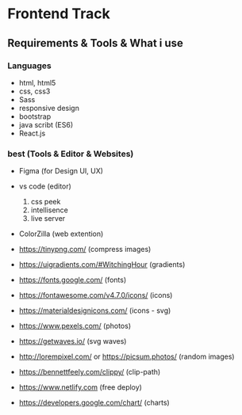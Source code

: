 # Frontend Track 
## Requirements & Tools & What i use 

### Languages 
- html, html5
- css, css3
- Sass 
- responsive design
- bootstrap 
- java scribt (ES6)
- React.js

### best (Tools & Editor & Websites)  
- Figma (for Design UI, UX)

- vs code (editor) 
    1. css peek
    2. intellisence
    3. live server
    
- ColorZilla (web extention)

- https://tinypng.com/ (compress images)
- https://uigradients.com/#WitchingHour (gradients)
- https://fonts.google.com/ (fonts)
- https://fontawesome.com/v4.7.0/icons/ (icons)
- https://materialdesignicons.com/  (icons - svg)
- https://www.pexels.com/ (photos)
- https://getwaves.io/ (svg waves)
- http://lorempixel.com/ or https://picsum.photos/ (random images)
- https://bennettfeely.com/clippy/ (clip-path)
- https://www.netlify.com (free deploy)
- https://developers.google.com/chart/ (charts)

